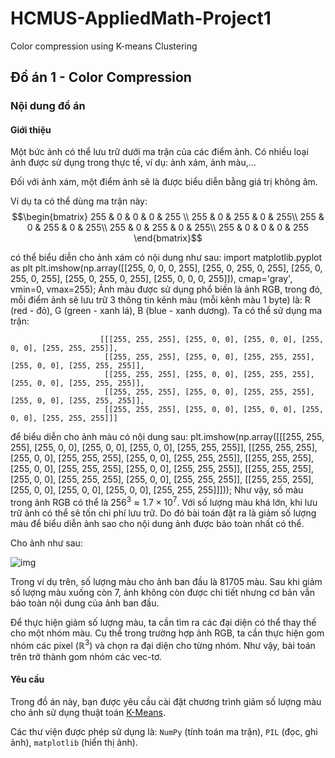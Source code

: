 # HCMUS-AppliedMath-Project1
Color compression using K-means Clustering

## Đồ án 1 - Color Compression <a class="anchor" id="c2"></a>
### Nội dung đồ án <a class="anchor" id="c21"></a>
#### Giới thiệu
Một bức ảnh có thể lưu trữ dưới ma trận của các điểm ảnh. Có nhiều loại ảnh được sử dụng trong thực tế, ví dụ: ảnh xám, ảnh màu,...

Đối với ảnh xám, một điểm ảnh sẽ là được biểu diễn bằng giá trị không âm.

Ví dụ ta có thể dùng ma trận này:
$$\begin{bmatrix}
255 & 0 & 0  & 0  & 255 \\
255 & 0 & 255 & 0 & 255\\
255 & 0 & 255 & 0 & 255\\
255 & 0 & 255 & 0 & 255\\
255 & 0 & 0  & 0  & 255
\end{bmatrix}$$

có thể biểu diễn cho ảnh xám có nội dung như sau:
import matplotlib.pyplot as plt
plt.imshow(np.array([[255, 0, 0, 0, 255],
                     [255, 0, 255, 0, 255],
                     [255, 0, 255, 0, 255],
                     [255, 0, 255, 0, 255],
                     [255, 0, 0, 0, 255]]), cmap='gray', vmin=0, vmax=255);
Ảnh màu được sử dụng phổ biến là ảnh RGB, trong đó, mỗi điểm ảnh sẽ lưu trữ 3 thông tin kênh màu (mỗi kênh màu 1 byte) là: R (red - đỏ), G (green - xanh lá), B (blue - xanh dương). Ta có thể sử dụng ma trận:
```
                    [[[255, 255, 255], [255, 0, 0], [255, 0, 0], [255, 0, 0], [255, 255, 255]],
                     [[255, 255, 255], [255, 0, 0], [255, 255, 255], [255, 0, 0], [255, 255, 255]],
                     [[255, 255, 255], [255, 0, 0], [255, 255, 255], [255, 0, 0], [255, 255, 255]],
                     [[255, 255, 255], [255, 0, 0], [255, 255, 255], [255, 0, 0], [255, 255, 255]],
                     [[255, 255, 255], [255, 0, 0], [255, 0, 0], [255, 0, 0], [255, 255, 255]]]
```
để biểu diễn cho ảnh màu có nội dung sau:
plt.imshow(np.array([[[255, 255, 255], [255, 0, 0], [255, 0, 0], [255, 0, 0], [255, 255, 255]],
                     [[255, 255, 255], [255, 0, 0], [255, 255, 255], [255, 0, 0], [255, 255, 255]],
                     [[255, 255, 255], [255, 0, 0], [255, 255, 255], [255, 0, 0], [255, 255, 255]],
                     [[255, 255, 255], [255, 0, 0], [255, 255, 255], [255, 0, 0], [255, 255, 255]],
                     [[255, 255, 255], [255, 0, 0], [255, 0, 0], [255, 0, 0], [255, 255, 255]]]));
Như vậy, số màu trong ảnh RGB có thể là $256^3 \approx 1.7 \times 10^7$. Với số lượng màu khá lớn, khi lưu trữ ảnh có thể sẽ tốn chi phí lưu trữ. Do đó bài toán đặt ra là giảm số lượng màu để biểu diễn ảnh sao cho nội dung ảnh được bảo toàn nhất có thể.

Cho ảnh như sau:

![img](https://i.ibb.co/PZgqGDh/project01-new.png)

Trong ví dụ trên, số lượng màu cho ảnh ban đầu là 81705 màu. Sau khi giảm số lượng màu xuống còn 7, ảnh không còn được chi tiết nhưng cơ bản vẫn bảo toàn nội dung của ảnh ban đầu.

Để thực hiện giảm số lượng màu, ta cần tìm ra các đại diện có thể thay thế cho một nhóm màu. Cụ thể trong trường hợp ảnh RGB, ta cần thực hiện gom nhóm các pixel $(\mathbb{R}^3)$ và chọn ra đại diện cho từng nhóm. Như vậy, bài toán trên trở thành gom nhóm các vec-tơ.
#### Yêu cầu
Trong đồ án này, bạn được yêu cầu cài đặt chương trình giảm số lượng màu cho ảnh sử dụng thuật toán [K-Means](https://en.wikipedia.org/wiki/K-means_clustering).

Các thư viện được phép sử dụng là: `NumPy` (tính toán ma trận), `PIL` (đọc, ghi ảnh), `matplotlib` (hiển thị ảnh).


